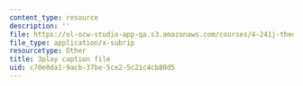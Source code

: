 ```yaml
---
content_type: resource
description: ''
file: https://ol-ocw-studio-app-qa.s3.amazonaws.com/courses/4-241j-theory-of-city-form-spring-2013/c70e0da19acb37be5ce25c21c4cb80d5_wOR8XgKnWZA.srt
file_type: application/x-subrip
resourcetype: Other
title: 3play caption file
uid: c70e0da1-9acb-37be-5ce2-5c21c4cb80d5
---
```

